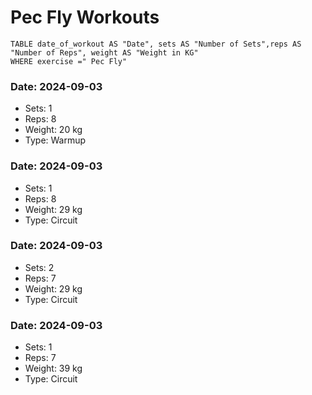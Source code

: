 # Pec Fly Workouts

```dataview 
TABLE date_of_workout AS "Date", sets AS "Number of Sets",reps AS "Number of Reps", weight AS "Weight in KG" 
WHERE exercise =" Pec Fly"
```
### Date: 2024-09-03
- Sets: 1
- Reps: 8
- Weight: 20 kg
- Type: Warmup

### Date: 2024-09-03
- Sets: 1
- Reps: 8
- Weight: 29 kg
- Type: Circuit

### Date: 2024-09-03
- Sets: 2
- Reps: 7
- Weight: 29 kg
- Type: Circuit

### Date: 2024-09-03
- Sets: 1
- Reps: 7
- Weight: 39 kg
- Type: Circuit

